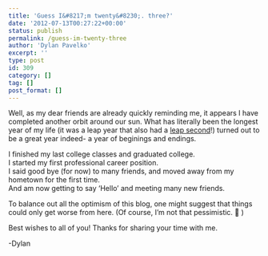 ```yaml
---
title: 'Guess I&#8217;m twenty&#8230;. three?'
date: '2012-07-13T00:27:22+00:00'
status: publish
permalink: /guess-im-twenty-three
author: 'Dylan Pavelko'
excerpt: ''
type: post
id: 309
category: []
tag: []
post_format: []
---
```

Well, as my dear friends are already quickly reminding me, it appears I have completed another orbit around our sun. What has literally been the longest year of my life (it was a leap year that also had a [leap second](http://en.wikipedia.org/wiki/Leap_second)!) turned out to be a great year indeed- a year of beginings and endings.

I finished my last college classes and graduated college.  
I started my first professional career position.  
I said good bye (for now) to many friends, and moved away from my hometown for the first time.  
And am now getting to say ‘Hello’ and meeting many new friends.

To balance out all the optimism of this blog, one might suggest that things could only get worse from here. (Of course, I’m not that pessimistic. 🙂 )

Best wishes to all of you! Thanks for sharing your time with me.

-Dylan